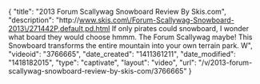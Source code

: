 {
    "title": "2013 Forum Scallywag Snowboard Review By Skis.com",
    "description": "http:\/\/www.skis.com\/Forum-Scallywag-Snowboard-2013\/271442P,default,pd.html  If only pirates could snowboard, I wonder what board they would choose hmmm. The Forum Scallywag maybe! This Snowboard transforms the entire mountain into your own terrain park. W",
    "videoid": "3766665",
    "date_created": "1411361211",
    "date_modified": "1418182015",
    "type": "captivate",
    "layout": "video",
    "url": "\/v\/2013-forum-scallywag-snowboard-review-by-skis-com\/3766665"
}